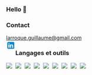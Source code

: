 ### Hello 👋


### Contact 
larroque.guillaume@gmail.com<br/>
<a href="https://www.linkedin.com/in/guillaume-larroque-2a7739125/">
<img align="left" style="width:25px" src="https://github.com/glucinium/glucinium/blob/main/img/icons8-linkedin.svg" />
</a>

### Langages et outils

<img align="left" style="width:25px" src="https://cdn.jsdelivr.net/gh/devicons/devicon/icons/atom/atom-original.svg" />
<img align="left" style="width:25px" src="https://cdn.jsdelivr.net/gh/devicons/devicon/icons/cakephp/cakephp-original.svg" />
<img align="left" style="width:25px" src="https://cdn.jsdelivr.net/gh/devicons/devicon/icons/php/php-original.svg" />
<img align="left" style="width:25px" src="https://cdn.jsdelivr.net/gh/devicons/devicon/icons/vscode/vscode-original.svg" />
<img align="left" style="width:25px" src="https://cdn.jsdelivr.net/gh/devicons/devicon/icons/symfony/symfony-original.svg" />        
<img align="left" style="width:25px" src="https://cdn.jsdelivr.net/gh/devicons/devicon/icons/vuejs/vuejs-original.svg" />
<img align="left" style="width:25px" src="https://cdn.jsdelivr.net/gh/devicons/devicon/icons/mysql/mysql-original.svg" />
<img align="left" style="width:25px" src="https://cdn.jsdelivr.net/gh/devicons/devicon/icons/bootstrap/bootstrap-original.svg" />
<img align="left" style="width:25px" src="https://cdn.jsdelivr.net/gh/devicons/devicon/icons/git/git-original.svg" />


<!--
**glucinium/glucinium** is a ✨ _special_ ✨ repository because its `README.md` (this file) appears on your GitHub profile.

Here are some ideas to get you started:

- 🔭 I’m currently working on ...
- 🌱 I’m currently learning ...
- 👯 I’m looking to collaborate on ...
- 🤔 I’m looking for help with ...
- 💬 Ask me about ...
- 📫 How to reach me: ...
- 😄 Pronouns: ...
- ⚡ Fun fact: ...
-->
